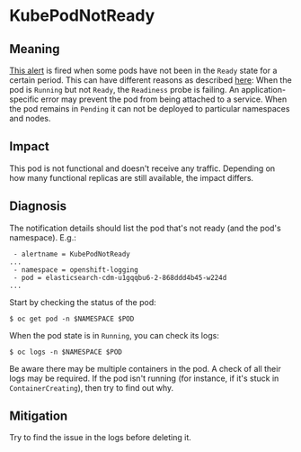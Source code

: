 # KubePodNotReady

## Meaning

[This alert][KubePodNotReady] is fired when some pods have not been in the
`Ready` state for a certain period. This can have different reasons as described
[here][PodLifecycle]: When the pod is `Running` but not `Ready`, the `Readiness`
probe is failing. An application-specific error may prevent the pod from being
attached to a service. When the pod remains in `Pending` it can not be deployed
to particular namespaces and nodes.

## Impact

This pod is not functional and doesn't receive any traffic. Depending on how
many functional replicas are still available, the impact differs.

## Diagnosis

The notification details should list the pod that's not ready (and the pod's
namespace). E.g.:

```text
 - alertname = KubePodNotReady
...
 - namespace = openshift-logging
 - pod = elasticsearch-cdm-u1gqqbu6-2-868ddd4b45-w224d
...
```

Start by checking the status of the pod:

```console
$ oc get pod -n $NAMESPACE $POD
```

When the pod state is in `Running`, you can check its logs:

```console
$ oc logs -n $NAMESPACE $POD
```

Be aware there may be multiple containers in the pod. A check of all their logs
may be required. If the pod isn't running (for instance, if it's stuck in
`ContainerCreating`), then try to find out why.

## Mitigation

Try to find the issue in the logs before deleting it.

[KubePodNotReady]: https://github.com/openshift/cluster-monitoring-operator/blob/aefc8fc5fc61c943dc1ca24b8c151940ae5f8f1c/assets/control-plane/prometheus-rule.yaml#L26-L41
[PodLifecycle]: https://kubernetes.io/docs/concepts/workloads/pods/pod-lifecycle/